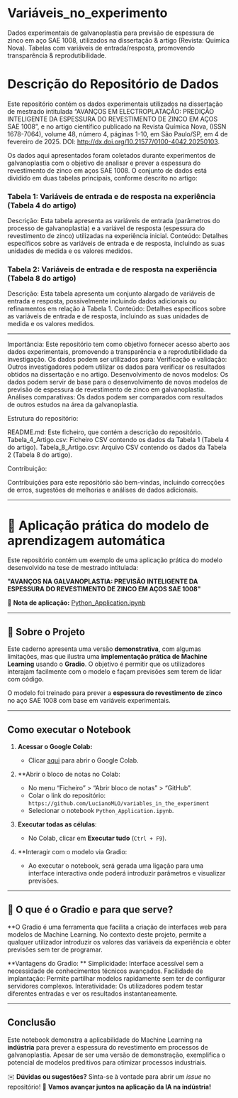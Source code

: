 # Variáveis_no_experimento
Dados experimentais de galvanoplastia para previsão de espessura de zinco em aço SAE 1008, utilizados na dissertação &amp; artigo (Revista: Química Nova). Tabelas com variáveis de entrada/resposta, promovendo transparência &amp; reprodutibilidade.

# Descrição do Repositório de Dados

Este repositório contém os dados experimentais utilizados na dissertação de mestrado intitulada “AVANÇOS EM ELECTROPLATAÇÃO: PREDIÇÃO INTELIGENTE DA ESPESSURA DO REVESTIMENTO DE ZINCO EM AÇOS SAE 1008”, e no artigo científico publicado na Revista Química Nova, (ISSN 1678-7064), volume 48, número 4, páginas 1-10, em São Paulo/SP, em 4 de fevereiro de 2025. DOI: http://dx.doi.org/10.21577/0100-4042.20250103.

Os dados aqui apresentados foram coletados durante experimentos de galvanoplastia com o objetivo de analisar e prever a espessura do revestimento de zinco em aços SAE 1008. O conjunto de dados está dividido em duas tabelas principais, conforme descrito no artigo:

### Tabela 1: Variáveis de entrada e de resposta na experiência (Tabela 4 do artigo)

Descrição: Esta tabela apresenta as variáveis de entrada (parâmetros do processo de galvanoplastia) e a variável de resposta (espessura do revestimento de zinco) utilizadas na experiência inicial.
Conteúdo: Detalhes específicos sobre as variáveis de entrada e de resposta, incluindo as suas unidades de medida e os valores medidos.

### Tabela 2: Variáveis de entrada e de resposta na experiência (Tabela 8 do artigo)

Descrição: Esta tabela apresenta um conjunto alargado de variáveis de entrada e resposta, possivelmente incluindo dados adicionais ou refinamentos em relação à Tabela 1.
Conteúdo: Detalhes específicos sobre as variáveis de entrada e de resposta, incluindo as suas unidades de medida e os valores medidos.

---
Importância: Este repositório tem como objetivo fornecer acesso aberto aos dados experimentais, promovendo a transparência e a reprodutibilidade da investigação. Os dados podem ser utilizados para:
Verificação e validação: Outros investigadores podem utilizar os dados para verificar os resultados obtidos na dissertação e no artigo.
Desenvolvimento de novos modelos: Os dados podem servir de base para o desenvolvimento de novos modelos de previsão de espessura de revestimento de zinco em galvanoplastia.
Análises comparativas: Os dados podem ser comparados com resultados de outros estudos na área da galvanoplastia.

Estrutura do repositório:

README.md: Este ficheiro, que contém a descrição do repositório.
Tabela_4_Artigo.csv: Ficheiro CSV contendo os dados da Tabela 1 (Tabela 4 do artigo).
Tabela_8_Artigo.csv: Arquivo CSV contendo os dados da Tabela 2 (Tabela 8 do artigo).

Contribuição:

Contribuições para este repositório são bem-vindas, incluindo correcções de erros, sugestões de melhorias e análises de dados adicionais.

---

# 📌 Aplicação prática do modelo de aprendizagem automática

Este repositório contém um exemplo de uma aplicação prática do modelo desenvolvido na tese de mestrado intitulada:

**"AVANÇOS NA GALVANOPLASTIA: PREVISÃO INTELIGENTE DA ESPESSURA DO REVESTIMENTO DE ZINCO EM AÇOS SAE 1008"**


📌 **Nota de aplicação:** [Python_Application.ipynb](https://github.com/LucianoMLO/variables_in_the_experiment/blob/main/Python_Aplication.ipynb)

---

## 📌 Sobre o Projeto

Este caderno apresenta uma versão **demonstrativa**, com algumas limitações, mas que ilustra uma **implementação prática de Machine Learning** usando o **Gradio**. O objetivo é permitir que os utilizadores interajam facilmente com o modelo e façam previsões sem terem de lidar com código.

O modelo foi treinado para prever a **espessura do revestimento de zinco** no aço SAE 1008 com base em variáveis experimentais.

---

## Como executar o Notebook

1. **Acessar o Google Colab:**
   - Clicar [aqui](https://colab.research.google.com/) para abrir o Google Colab.

2. **Abrir o bloco de notas no Colab:
   - No menu “Ficheiro” > “Abrir bloco de notas” > “GitHub”.
   - Colar o link do repositório: `https://github.com/LucianoMLO/variables_in_the_experiment`
   - Selecionar o notebook `Python_Application.ipynb`.

3. **Executar todas as células**:
   - No Colab, clicar em **Executar tudo** (`Ctrl + F9`).

4. **Interagir com o modelo via Gradio:
   - Ao executar o notebook, será gerada uma ligação para uma interface interactiva onde poderá introduzir parâmetros e visualizar previsões.

---

## 🔹 O que é o Gradio e para que serve?

**O Gradio é uma ferramenta que facilita a criação de interfaces web para modelos de Machine Learning. No contexto deste projeto, permite a qualquer utilizador introduzir os valores das variáveis da experiência e obter previsões sem ter de programar.

**Vantagens do Gradio: **
Simplicidade: Interface acessível sem a necessidade de conhecimentos técnicos avançados.
Facilidade de implantação: Permite partilhar modelos rapidamente sem ter de configurar servidores complexos.
Interatividade: Os utilizadores podem testar diferentes entradas e ver os resultados instantaneamente.

---

## Conclusão

Este notebook demonstra a aplicabilidade do Machine Learning na **indústria** para prever a espessura do revestimento em processos de galvanoplastia. Apesar de ser uma versão de demonstração, exemplifica o potencial de modelos preditivos para otimizar processos industriais.

✉️ **Dúvidas ou sugestões?** Sinta-se à vontade para abrir um *issue* no repositório!
🚀 **Vamos avançar juntos na aplicação da IA na indústria!**
